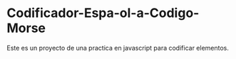 # Codificador-Espa-ol-a-Codigo-Morse
Este es un proyecto de una practica en javascript para codificar elementos. 
